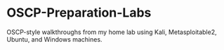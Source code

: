 # OSCP-Preparation-Labs
OSCP-style walkthroughs from my home lab using Kali, Metasploitable2, Ubuntu, and Windows machines.
